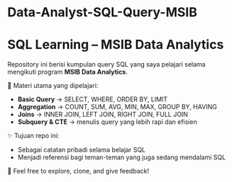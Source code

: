 # Data-Analyst-SQL-Query-MSIB
# SQL Learning – MSIB Data Analytics  

Repository ini berisi kumpulan query SQL yang saya pelajari selama mengikuti program **MSIB Data Analytics**.  

📌 Materi utama yang dipelajari:  
- **Basic Query** → SELECT, WHERE, ORDER BY, LIMIT  
- **Aggregation** → COUNT, SUM, AVG, MIN, MAX, GROUP BY, HAVING  
- **Joins** → INNER JOIN, LEFT JOIN, RIGHT JOIN, FULL JOIN  
- **Subquery & CTE** → menulis query yang lebih rapi dan efisien  

✨ Tujuan repo ini:  
- Sebagai catatan pribadi selama belajar SQL  
- Menjadi referensi bagi teman-teman yang juga sedang mendalami SQL  

🔗 Feel free to explore, clone, and give feedback! 
